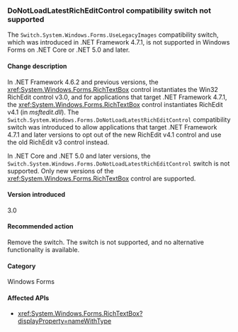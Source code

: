 ### DoNotLoadLatestRichEditControl compatibility switch not supported

The `Switch.System.Windows.Forms.UseLegacyImages` compatibility switch, which was introduced in .NET Framework 4.7.1, is not supported in Windows Forms on .NET Core or .NET 5.0 and later.

#### Change description

In .NET Framework 4.6.2 and previous versions, the <xref:System.Windows.Forms.RichTextBox> control instantiates the Win32 RichEdit control v3.0, and for applications that target .NET Framework 4.7.1, the  <xref:System.Windows.Forms.RichTextBox> control instantiates RichEdit v4.1 (in *msftedit.dll*). The `Switch.System.Windows.Forms.DoNotLoadLatestRichEditControl` compatibility switch was introduced to allow applications that target .NET Framework 4.7.1 and later versions to opt out of the new RichEdit v4.1 control and use the old RichEdit v3 control instead.

In .NET Core and .NET 5.0 and later versions, the `Switch.System.Windows.Forms.DoNotLoadLatestRichEditControl` switch is not supported. Only new versions of the <xref:System.Windows.Forms.RichTextBox> control are supported.

#### Version introduced

3.0

#### Recommended action

Remove the switch. The switch is not supported, and no alternative functionality is available.

#### Category

Windows Forms

#### Affected APIs

- <xref:System.Windows.Forms.RichTextBox?displayProperty=nameWithType>

<!-- 

#### Affected APIs

-  `T:System.Windows.Forms.RichTextBox` 

-->
